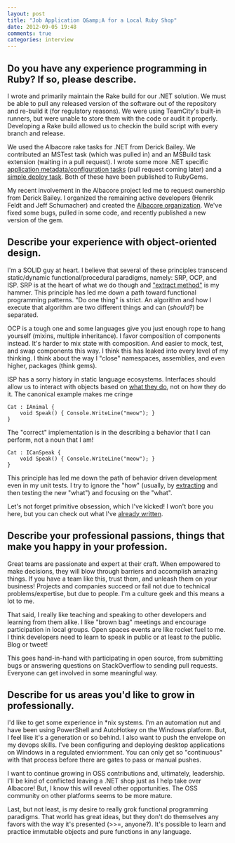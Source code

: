```yaml
---
layout: post
title: "Job Application Q&amp;A for a Local Ruby Shop"
date: 2012-09-05 19:48
comments: true
categories: interview
---
```


## Do you have any experience programming in Ruby? If so, please describe.
I wrote and primarily maintain the Rake build for our .NET solution. We must be able to pull any released version of the software out of the repository and re-build it (for regulatory reasons). We were using TeamCity's built-in runners, but were unable to store them with the code or audit it properly. Developing a Rake build allowed us to checkin the build script with every branch and release.

We used the Albacore rake tasks for .NET from Derick Bailey. We contributed an MSTest task (which was pulled in) and an MSBuild task extension (waiting in a pull request). I wrote some more .NET specific [application metadata/configuration tasks][2] (pull request coming later) and a [simple deploy task][3]. Both of these have been published to RubyGems.

  [2]: https://github.com/AnthonyMastrean/FileUpdateTasks
  [3]: https://github.com/AnthonyMastrean/LocalDropTasks

My recent involvement in the Albacore project led me to request ownership from Derick Bailey. I organized the remaining active developers (Henrik Feldt and Jeff Schumacher) and created the [Albacore organization][4]. We've fixed some bugs, pulled in some code, and recently published a new version of the gem.

  [4]: https://github.com/Albacore
    
## Describe your experience with object-oriented design.
I'm a SOLID guy at heart. I believe that several of these principles transcend static/dynamic functional/procedural paradigms, namely: SRP, OCP, and ISP. SRP is at the heart of what we do though and ["extract method"][5] is my hammer. This principle has led me down a path toward functional programming patterns. "Do one thing" is strict. An algorithm and how I execute that algorithm are two different things and can (_should?_) be separated.

  [5]: http://blog.objectmentor.com/articles/2009/09/11/one-thing-extract-till-you-drop

OCP is a tough one and some languages give you just enough rope to hang yourself (mixins, multiple inheritance). I favor composition of components instead. It's harder to mix state with composition. And easier to mock, test, and swap components this way. I think this has leaked into every level of my thinking. I think about the way I "close" namespaces, assemblies, and even higher, packages (think gems).

ISP has a sorry history in static language ecosystems. Interfaces should allow us to interact with objects based on [what they do][6], not on how they do it. The canonical example makes me cringe

    Cat : IAnimal { 
        void Speak() { Console.WriteLine("meow"); } 
    } 

The "correct" implementation is in the describing a behavior that I can perform, not a noun that I am!

    Cat : ICanSpeak { 
        void Speak() { Console.WriteLine("meow"); } 
    } 

This principle has led me down the path of behavior driven development even in my unit tests. I try to ignore the "how" (usually, by [extracting][7] and then testing the new "what") and focusing on the "what".

  [6]: http://simpleprogrammer.com/2010/11/02/back-to-basics-what-is-an-interface/
  [7]: http://www.anthonymastrean.com/blog/eradicating-non-determinism-in-tests/

Let's not forget primitive obsession, which I've kicked! I won't bore you here, but you can check out what I've [already written][8].

  [8]: http://www.anthonymastrean.com/blog/primitive-disinterest/
    
## Describe your professional passions, things that make you happy in your profession.
Great teams are passionate and expert at their craft. When empowered to make decisions, they will blow through barriers and accomplish amazing things. If you have a team like this, trust them, and unleash them on your business! Projects and companies succeed or fail not due to technical problems/expertise, but due to people. I'm a culture geek and this means a lot to me.

That said, I really like teaching and speaking to other developers and learning from them alike. I like "brown bag" meetings and encourage participation in local groups. Open spaces events are like rocket fuel to me. I think developers need to learn to speak in public or at least _to_ the public. Blog or tweet!

This goes hand-in-hand with participating in open source, from submitting bugs or answering questions on StackOverflow to sending pull requests. Everyone can get involved in some meaningful way.

## Describe for us areas you'd like to grow in professionally.
I'd like to get some experience in *nix systems. I'm an automation nut and have been using PowerShell and AutoHotkey on the Windows platform. But, I feel like it's a generation or so behind. I also want to push the envelope on my devops skills. I've been configuring and deploying desktop applications on Windows in a regulated enviornment. You can only get so "continuous" with that process before there are gates to pass or manual pushes.

I want to continue growing in OSS contributions and, ultimately, leadership. I'll be kind of conflicted leaving a .NET shop just as I help take over Albacore! But, I know this will reveal other opportunities. The OSS community on other platforms seems to be more mature.

Last, but not least, is my desire to really grok functional programming paradigms. That world has great ideas, but they don't do themselves any favors with the way it's presented (>>=, anyone?). It's possible to learn and practice immutable objects and pure functions in any language.
